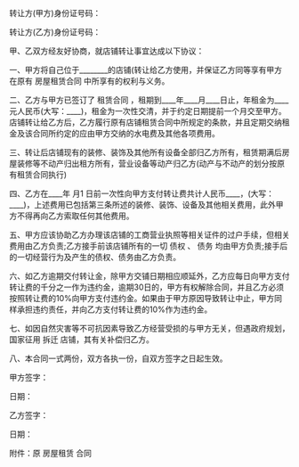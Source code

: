 
 


转让方(甲方)身份证号码：


转让方(乙方)身份证号码：


甲、乙双方经友好协商，就店铺转让事宜达成以下协议：


一、甲方将自己位于________的店铺(转让给乙方使用，并保证乙方同等享有甲方在原有
房屋租赁合同
中所享有的权利与义务。


二、乙方与甲方已签订了
租赁合同
，租期到____年____月____日止，年租金为____元人民币(大写：____)，租金为一次性交清，并于约定日期提前一个月交至甲方。店铺转让给乙方后，乙方履行原有店铺租赁合同中所规定的条款，并且定期交纳租金及该合同所约定的应由甲方交纳的水电费及其他各项费用。


三、转让后店铺现有的装修、装饰及其他所有设备全部归乙方所有，租赁期满后房屋装修等不动产归出租方所有，营业设备等动产归乙方(动产与不动产的划分按原有租赁合同执行)


四、乙方在____年 月1 日前一次性向甲方支付转让费共计人民币____，(大写：____)，上述费用已包括第三条所述的装修、装饰、设备及其他相关费用，此外甲方不得再向乙方索取任何其他费用。


五、甲方应该协助乙方办理该店铺的工商营业执照等相关证件的过户手续，但相关费用由乙方负责;乙方接手前该店铺所有的一切
债权
、
债务
均由甲方负责;接手后的一切经营行为及产生的债权、债务由乙方负责。


六、如乙方逾期交付转让金，除甲方交铺日期相应顺延外，乙方应每日向甲方支付转让费的千分之一作为违约金，逾期30日的，甲方有权解除合同，并且乙方必须按照转让费的10%向甲方支付违约金。如果由于甲方原因导致转让中止，甲方同样承担违约责任，并向乙方支付转让费的10%作为违约金。


七、如因自然灾害等不可抗因素导致乙方经营受损的与甲方无关，但遇政府规划，国家征用
拆迁
店铺，其有关补偿归乙方。


八、本合同一式两份，双方各执一份，自双方签字之日起生效。


甲方签字：


日期：


乙方签字：


日期：


附件：原
房屋租赁
合同
 


 

 
 
 
 
 
  


  
 

  


  


  
 
 
 
 

